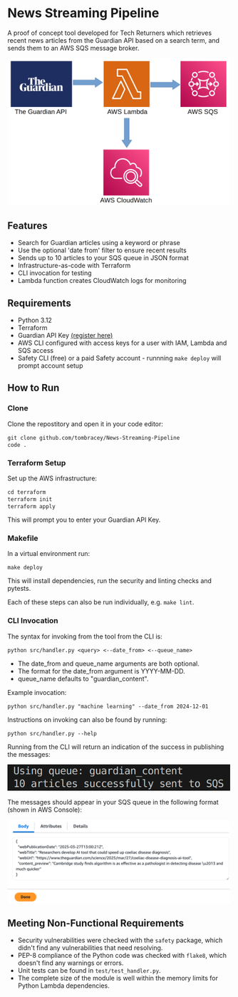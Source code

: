 # News Streaming Pipeline

A proof of concept tool developed for Tech Returners which retrieves recent news articles from the Guardian API based on a search term, and sends them to an AWS SQS message broker.

<img src="images/erd.png" alt="pipeline diagram" width="500">

## Features
- Search for Guardian articles using a keyword or phrase
- Use the optional 'date from' filter to ensure recent results
- Sends up to 10 articles to your SQS queue in JSON format
- Infrastructure-as-code with Terraform
- CLI invocation for testing
- Lambda function creates CloudWatch logs for monitoring

## Requirements
- Python 3.12
- Terraform
- Guardian API Key [(register here)](https://open-platform.theguardian.com/access/)
- AWS CLI configured with access keys for a user with IAM, Lambda and SQS access
- Safety CLI (free) or a paid Safety account - runnning `make deploy` will prompt account setup

## How to Run
### Clone
Clone the repostitory and open it in your code editor:
```
git clone github.com/tombracey/News-Streaming-Pipeline
code .
```

### Terraform Setup
Set up the AWS infrastructure:
```
cd terraform
terraform init
terraform apply
```
This will prompt you to enter your Guardian API Key.

### Makefile
In a virtual environment run:
```
make deploy
```
This will install dependencies, run the security and linting checks and pytests.

Each of these steps can also be run individually, e.g. `make lint`.

### CLI Invocation
The syntax for invoking from the tool from the CLI is:
```
python src/handler.py <query> <--date_from> <--queue_name>
```

- The date_from and queue_name arguments are both optional.
- The format for the date_from argument is YYYY-MM-DD.
- queue_name defaults to "guardian_content".

Example invocation:
```
python src/handler.py "machine learning" --date_from 2024-12-01
```

Instructions on invoking can also be found by running:
```
python src/handler.py --help
```

Running from the CLI will return an indication of the success in publishing the messages:

<img src="images/cli_response.png" alt="CLI response" width="500">

The messages should appear in your SQS queue in the following format (shown in AWS Console):

<img src="images/message_body.png" alt="Message body" width="500">

## Meeting Non-Functional Requirements
- Security vulnerabilities were checked with the `safety` package, which didn't find any vulnerabilities that need resolving.
- PEP-8 compliance of the Python code was checked with `flake8`, which doesn't find any warnings or errors.
- Unit tests can be found in `test/test_handler.py`.
- The complete size of the module is well within the memory limits for Python Lambda dependencies.